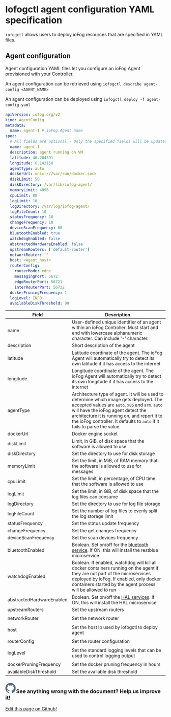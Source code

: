 # Iofogctl agent configuration YAML specification

`iofogctl` allows users to deploy ioFog resources that are specified in YAML files.

## Agent configuration

Agent configuration YAML files let you configure an ioFog Agent provisioned with your Controller.

An agent configuration can be retrieved using `iofogctl describe agent-config <AGENT_NAME>`

An agent configuration can be deployed using `iofogctl deploy -f agent-config.yaml`

```yaml
apiVersion: iofog.org/v2
kind: AgentConfig
metadata:
  name: agent-1 # ioFog Agent name
spec:
  # All fields are optional - Only the specified fields will be updated
  name: agent-1
  description: agent running on VM
  latitude: 46.204391
  longitude: 6.143158
  agentType: auto
  dockerUrl: unix:///var/run/docker.sock
  diskLimit: 50
  diskDirectory: /var/lib/iofog-agent/
  memoryLimit: 4096
  cpuLimit: 80
  logLimit: 10
  logDirectory: /var/log/iofog-agent/
  logFileCount: 10
  statusFrequency: 10
  changeFrequency: 10
  deviceScanFrequency: 60
  bluetoothEnabled: true
  watchdogEnabled: false
  abstractedHardwareEnabled: false
  upstreamRouters: ['default-router']
  networkRouter: ''
  host: <Agent_host>
  routerConfig:
    routerMode: edge
    messagingPort: 5672
    edgeRouterPort: 56721
    interRouterPort: 56722
  dockerPruningFrequency: 1
  logLevel: INFO
  availableDiskThreshold: 90
```

| Field                     | Description                                                                                                                                                                                                                                                                                                  |
| ------------------------- | ------------------------------------------------------------------------------------------------------------------------------------------------------------------------------------------------------------------------------------------------------------------------------------------------------------ |
| name                      | User-defined unique identifier of an agent within an ioFog Controller. Must start and end with lowercase alphanumeric character. Can include '-' character.                                                                                                                                                  |
| description               | Short description of the agent                                                                                                                                                                                                                                                                               |
| latitude                  | Latitude coordinate of the agent. The ioFog Agent will automatically try to detect its own latitude if it has access to the internet                                                                                                                                                                         |
| longitude                 | Longitude coordinate of the agent. The ioFog Agent will automatically try to detect its own longitude if it has access to the internet                                                                                                                                                                       |
| agentType                 | Architecture type of agent. It will be used to determine which image gets deployed. The accepted values are `auto`, `x86` and `arm`. `auto` will have the ioFog agent detect the architecture it is running on, and report it to the ioFog controller. It defaults to `auto` if it fails to parse the value. |
| dockerUrl                 | Docker engine socket                                                                                                                                                                                                                                                                                         |
| diskLimit                 | Limit, in GiB, of disk space that the software is allowed to use                                                                                                                                                                                                                                             |
| diskDirectory             | Set the directory to use for disk storage                                                                                                                                                                                                                                                                    |
| memoryLimit               | Set the limit, in MiB, of RAM memory that the software is allowed to use for messages                                                                                                                                                                                                                        |
| cpuLimit                  | Set the limit, in percentage, of CPU time that the software is allowed to use                                                                                                                                                                                                                                |
| logLimit                  | Set the limit, in GiB, of disk space that the log files can consume                                                                                                                                                                                                                                          |
| logDirectory              | Set the directory to use for log file storage                                                                                                                                                                                                                                                                |
| logFileCount              | Set the number of log files to evenly split the log storage limit                                                                                                                                                                                                                                            |
| statusFrequency           | Set the status update frequency                                                                                                                                                                                                                                                                              |
| changeFrequency           | Set the get changes frequency                                                                                                                                                                                                                                                                                |
| deviceScanFrequency       | Set the scan devices frequency                                                                                                                                                                                                                                                                               |
| bluetoothEnabled          | Boolean. Set on/off for the [bluetooth service](content/docs/2.0.0/reference-microserivces-catalog/rest-blue.html). If ON, this will install the restblue microservice                                                                                                                                       |
| watchdogEnabled           | Boolean. If enabled, watchdog will kill all docker containers running on the agent if they are not part of the microservices deployed by ioFog. If enabled, only docker containers started by the agent process will be allowed to run                                                                       |
| abstractedHardwareEnabled | Boolean. Set on/off the [HAL services](content/docs/2.0.0/reference-microserivces-catalog/hal.html). If ON, this will install the HAL microservice                                                                                                                                                           |
| upstreamRouters           | Set the upstream routers                                                                                                                                                                                                                                                                                     |
|                           |
| networkRouter             | Set the network router                                                                                                                                                                                                                                                                                       |
|                           |
| host                      | Set the host Ip used by iofogctl to deploy agent                                                                                                                                                                                                                                                             |
|                           |
| routerConfig              | Set the router configuration                                                                                                                                                                                                                                                                                 |
|                           |
| logLevel                  | Set the standard logging levels that can be used to control logging output                                                                                                                                                                                                                                   |
|                           |
| dockerPruningFrequency    | Set the docker pruning frequency in hours                                                                                                                                                                                                                                                                    |
| availableDiskThreshold    | Set the available disk threshold                                                                                                                                                                                                                                                                             |

<aside class="notifications contribute">
  <h3><img src="/images/icos/ico-github.svg" alt="">See anything wrong with the document? Help us improve it!</h3>
  <a href="https://github.com/eclipse-iofog/iofog.org/edit/develop/content/docs/2.0.0/agent-management/agent-configuration.md"
    target="_blank">
    <p>Edit this page on Github!</p>
  </a>
</aside>
